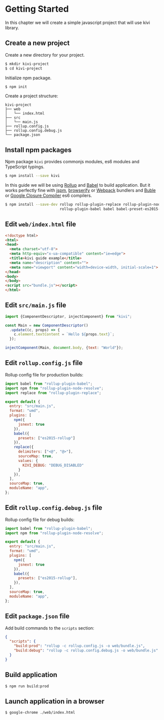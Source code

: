 # Getting Started

In this chapter we will create a simple javascript project that will use kivi library.

## Create a new project

Create a new directory for your project.

```sh
$ mkdir kivi-project
$ cd kivi-project
```

Initialize npm package.

```sh
$ npm init
```

Create a project structure:

```
kivi-project
├── web
│   └── index.html
├── src
│   └── main.js
├── rollup.config.js
├── rollup.config.debug.js
└── package.json
```

## Install npm packages

Npm package `kivi` provides commonjs modules, es6 modules and TypeScript typings.

```sh
$ npm install --save kivi
```

In this guide we will be using [Rollup](http://rollupjs.org) and [Babel](https://babeljs.io/) to build
application. But it works perfectly fine with [jspm](http://jspm.io/), [browserify](http://browserify.org/) or
[Webpack](https://webpack.github.io/) bundlers and [Buble](https://gitlab.com/Rich-Harris/buble) or
[Google Closure Compiler](https://github.com/google/closure-compiler) es6 compilers.

```sh
$ npm install --save-dev rollup rollup-plugin-replace rollup-plugin-node-resolve \
                         rollup-plugin-babel babel babel-preset-es2015-rollup
```

## Edit `web/index.html` file

```html
<!doctype html>
<html>
<head>
  <meta charset="utf-8">
  <meta http-equiv="x-ua-compatible" content="ie=edge">
  <title>kivi guide example</title>
  <meta name="description" content="">
  <meta name="viewport" content="width=device-width, initial-scale=1">
</head>
<body>
</body>
<script src="bundle.js"></script>
</html>
```

## Edit `src/main.js` file

```js
import {ComponentDescriptor, injectComponent} from "kivi";

const Main = new ComponentDescriptor()
  .update((c, props) => {
    c.element.textContent = `Hello ${props.text}`;
  });

injectComponent(Main, document.body, {text: "World"});
```

## Edit `rollup.config.js` file

Rollup config file for production builds:

```js
import babel from "rollup-plugin-babel";
import npm from "rollup-plugin-node-resolve";
import replace from "rollup-plugin-replace";

export default {
  entry: "src/main.js",
  format: "umd",
  plugins: [
    npm({
      jsnext: true
    }),
    babel({
      presets: ["es2015-rollup"]
    }),
    replace({
      delimiters: ["<@", "@>"],
      sourceMap: true,
      values: {
        KIVI_DEBUG: "DEBUG_DISABLED"
      }
    }),
  ],
  sourceMap: true,
  moduleName: "app",
};
```

## Edit `rollup.config.debug.js` file

Rollup config file for debug builds:

```js
import babel from "rollup-plugin-babel";
import npm from "rollup-plugin-node-resolve";

export default {
  entry: "src/main.js",
  format: "umd",
  plugins: [
    npm({
      jsnext: true
    }),
    babel({
      presets: ["es2015-rollup"],
    }),
  ],
  sourceMap: true,
  moduleName: "app",
};
```

## Edit `package.json` file

Add build commands to the `scripts` section:

```json
{
  "scripts": {
    "build:prod": "rollup -c rollup.config.js -o web/bundle.js",
    "build:debug": "rollup -c rollup.config.debug.js -o web/bundle.js"
  }
}
```

## Build application

```sh
$ npm run build:prod
```

## Launch application in a browser

```sh
$ google-chrome ./web/index.html
```
